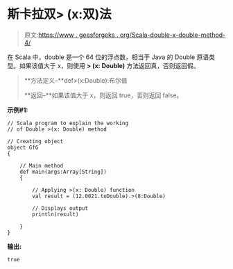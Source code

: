 # 斯卡拉双> (x:双)法

> 原文:[https://www . geesforgeks . org/Scala-double-x-double-method-4/](https://www.geeksforgeeks.org/scala-double-x-double-method-4/)

在 Scala 中，double 是一个 64 位的浮点数，相当于 Java 的 Double 原语类型。如果该值大于 x，则使用 **> (x: Double)** 方法返回真，否则返回假。

> **方法定义–**def>(x:Double):布尔值
> 
> **返回–**如果该值大于 x，则返回 true，否则返回 false。

**示例#1:**

```
// Scala program to explain the working 
// of Double >(x: Double) method

// Creating object
object GfG
{ 

    // Main method
    def main(args:Array[String])
    {

        // Applying >(x: Double) function
        val result = (12.0021.toDouble).>(8:Double)

        // Displays output
        println(result)

    }
} 
```

**输出:**

```
true

```